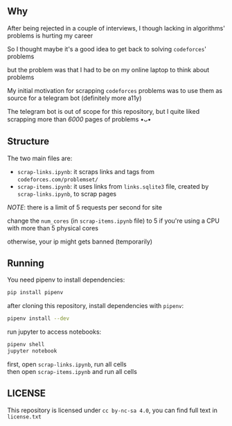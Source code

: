 ## Why
After being rejected in a couple of interviews, I though lacking in algorithms' problems is hurting my career

So I thought maybe it's a good idea to get back to solving `codeforces`' problems

but the problem was that I had to be on my online laptop to think about problems

My initial motivation for scrapping `codeforces` problems was to use them as source for a telegram bot (definitely more a11y)

The telegram bot is out of scope for this repository, but I quite liked scrapping more than *6000* pages of problems •ᴗ•

## Structure
The two main files are:  
+ `scrap-links.ipynb`: it scraps links and tags from `codeforces.com/problemset/`
+ `scrap-items.ipynb`: it uses links from `links.sqlite3` file, created by `scrap-links.ipynb`, to scrap pages

*NOTE*: there is a limit of 5 requests per second for site

change the `num_cores` (in `scrap-items.ipynb` file) to 5 if you're using a CPU with more than 5 physical cores

otherwise, your ip might gets banned (temporarily)


## Running
You need pipenv to install dependencies:
```bash
pip install pipenv
```

after cloning this repository, install dependencies with `pipenv`:
```bash
pipenv install --dev
```
run jupyter to access notebooks:
```bash
pipenv shell
jupyter notebook
```

first, open `scrap-links.ipynb`, run all cells  
then open `scrap-items.ipynb` and run all cells  

## LICENSE
This repository is licensed under `cc by-nc-sa 4.0`, you can find full text in `license.txt`